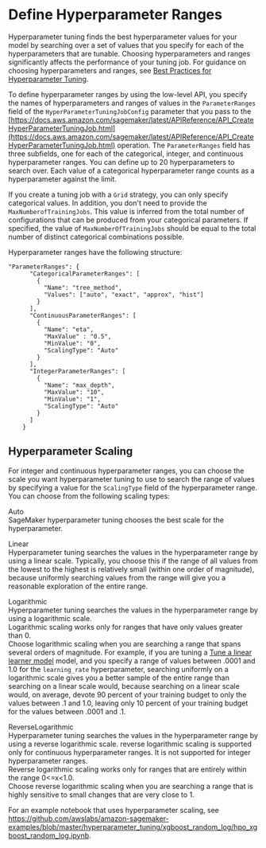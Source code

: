 # Define Hyperparameter Ranges<a name="automatic-model-tuning-define-ranges"></a>

Hyperparameter tuning finds the best hyperparameter values for your model by searching over a set of values that you specify for each of the hyperparameters that are tunable\. Choosing hyperparameters and ranges significantly affects the performance of your tuning job\. For guidance on choosing hyperparameters and ranges, see [Best Practices for Hyperparameter Tuning](automatic-model-tuning-considerations.md)\.

To define hyperparameter ranges by using the low\-level API, you specify the names of hyperparameters and ranges of values in the `ParameterRanges` field of the `HyperParameterTuningJobConfig` parameter that you pass to the [https://docs.aws.amazon.com/sagemaker/latest/APIReference/API_CreateHyperParameterTuningJob.html](https://docs.aws.amazon.com/sagemaker/latest/APIReference/API_CreateHyperParameterTuningJob.html) operation\. The `ParameterRanges` field has three subfields, one for each of the categorical, integer, and continuous hyperparameter ranges\. You can define up to 20 hyperparameters to search over\. Each value of a categorical hyperparameter range counts as a hyperparameter against the limit\. 

If you create a tuning job with a `Grid` strategy, you can only specify categorical values\. In addition, you don't need to provide the `MaxNumberofTrainingJobs`\. This value is inferred from the total number of configurations that can be produced from your categorical parameters\. If specified, the value of `MaxNumberOfTrainingJobs` should be equal to the total number of distinct categorical combinations possible\.

Hyperparameter ranges have the following structure:

```
"ParameterRanges": {
      "CategoricalParameterRanges": [
        {
          "Name": "tree_method",
          "Values": ["auto", "exact", "approx", "hist"]
        }
      ],
      "ContinuousParameterRanges": [
        {
          "Name": "eta",
          "MaxValue" : "0.5",
          "MinValue": "0",
          "ScalingType": "Auto"
        }
      ],
      "IntegerParameterRanges": [
        {
          "Name": "max_depth",
          "MaxValue": "10",
          "MinValue": "1",
          "ScalingType": "Auto"
        }
      ]
    }
```

## Hyperparameter Scaling<a name="scaling-type"></a>

For integer and continuous hyperparameter ranges, you can choose the scale you want hyperparameter tuning to use to search the range of values by specifying a value for the `ScalingType` field of the hyperparameter range\. You can choose from the following scaling types:

Auto  
SageMaker hyperparameter tuning chooses the best scale for the hyperparameter\.

Linear  
Hyperparameter tuning searches the values in the hyperparameter range by using a linear scale\. Typically, you choose this if the range of all values from the lowest to the highest is relatively small \(within one order of magnitude\), because uniformly searching values from the range will give you a reasonable exploration of the entire range\.

Logarithmic  
Hyperparameter tuning searches the values in the hyperparameter range by using a logarithmic scale\.  
Logarithmic scaling works only for ranges that have only values greater than 0\.  
Choose logarithmic scaling when you are searching a range that spans several orders of magnitude\. For example, if you are tuning a [Tune a linear learner model](linear-learner.md) model, and you specify a range of values between \.0001 and 1\.0 for the `learning_rate` hyperparameter, searching uniformly on a logarithmic scale gives you a better sample of the entire range than searching on a linear scale would, because searching on a linear scale would, on average, devote 90 percent of your training budget to only the values between \.1 and 1\.0, leaving only 10 percent of your training budget for the values between \.0001 and \.1\.

ReverseLogarithmic  
Hyperparameter tuning searches the values in the hyperparameter range by using a reverse logarithmic scale\. reverse logarithmic scaling is supported only for continuous hyperparameter ranges\. It is not supported for integer hyperparameter ranges\.  
Reverse logarithmic scaling works only for ranges that are entirely within the range 0<=x<1\.0\.  
Choose reverse logarithmic scaling when you are searching a range that is highly sensitive to small changes that are very close to 1\.

For an example notebook that uses hyperparameter scaling, see [https://github\.com/awslabs/amazon\-sagemaker\-examples/blob/master/hyperparameter\_tuning/xgboost\_random\_log/hpo\_xgboost\_random\_log\.ipynb](https://github.com/awslabs/amazon-sagemaker-examples/blob/master/hyperparameter_tuning/xgboost_random_log/hpo_xgboost_random_log.ipynb)\.